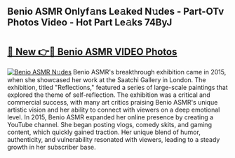## Benio ASMR Onlyf𝚊ns Le𝚊ked N𝚞des - Part-OTv Photos Video - Hot Part Le𝚊ks 74ByJ

# <h2><a href="http://ac1192.deff.icu/?id=Benio+ASMR">🔗 New 👉🔴 Benio ASMR VIDEO Photos</a></h2>

[![Benio ASMR N𝚞des](https://i.imgur.com/rIISA9y.gif)](http://ac1192.deff.icu/?id=Benio+ASMR)
Benio ASMR's breakthrough exhibition came in 2015, when she showcased her work at the Saatchi Gallery in London. The exhibition, titled "Reflections," featured a series of large-scale paintings that explored the theme of self-reflection. The exhibition was a critical and commercial success, with many art critics praising Benio ASMR's unique artistic vision and her ability to connect with viewers on a deep emotional level. In 2015, Benio ASMR expanded her online presence by creating a YouTube channel. She began posting vlogs, comedy skits, and gaming content, which quickly gained traction. Her unique blend of humor, authenticity, and vulnerability resonated with viewers, leading to a steady growth in her subscriber base.
